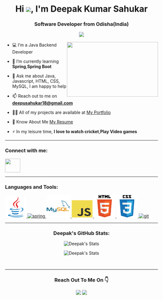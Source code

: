 <h1 align="center">Hi <img src="https://media.giphy.com/media/hvRJCLFzcasrR4ia7z/giphy.gif" width="28">, I'm Deepak Kumar Sahukar</h1>
<h3 align="center">Software Developer from Odisha(India)</h3>

<p align="center">
<img src="https://readme-typing-svg.herokuapp.com?size=28&color=white&width=650&height=80&lines=Java+Backend+Developer+;Passionate+To+Develop+Scalable+Products+;Always+Learning+New+Things+;Quick+Learner;&center=true&width=640&height=45&vCenter=true&size=25" />
</p>

<img align='right' src="https://i.pinimg.com/originals/50/83/e0/5083e0a2a7dcaae07c142e8b87036a27.gif" width="300" height='180'>


- 💻 I’m a Java Backend Developer</hr>

- 🌱 I’m currently learning **Spring**,**Spring Boot**

- 💬 Ask me about Java, Javascript, HTML, CSS, MySQL, I am happy to help

- 📫 Reach out to me on **deepusahukar18@gmail.com**

- 👨‍💻 All of my projects are available at [My Portfolio](https://deepausahukar7.github.io)

- 📄 Know About Me [My Resume](https://drive.google.com/file/d/1vsuLXDguPYR27OIeo6_R6qDf_ZCs9zO0/view?usp=share_link)

- ⚡ In my leisure time, **I love to watch cricket**,**Play Video games**

<hr />

<h3 align="left">Connect with me:</h3>
<p align="left">
<a href="https://www.linkedin.com/in/deepak-sahukar-b34970242/" target="blank"><img align="center" src="https://raw.githubusercontent.com/rahuldkjain/github-profile-readme-generator/master/src/images/icons/Social/linked-in-alt.svg" alt="" height="45" width="50" /></a>
<!--   <a href="https://twitter.com/CPattanayak93" target="blank"><img align="center" src="https://raw.githubusercontent.com/rahuldkjain/github-profile-readme-generator/master/src/images/icons/Social/twitter.svg" alt="Deepak Kumar Sahukar" height="50" width="70" /></a> -->
</p>

<hr />

<h3 align="left">Languages and Tools:</h3>
<p align="left"> <a href="https://www.java.com" target="_blank" rel="noreferrer"> <img src="https://raw.githubusercontent.com/devicons/devicon/master/icons/java/java-original.svg" alt="java" width="70" height="70"/> </a> <a href="https://spring.io/" target="_blank" rel="noreferrer"> <img src="https://www.vectorlogo.zone/logos/springio/springio-icon.svg" alt="spring" width="60" height="60"/> </a> <a href="https://www.mysql.com/" target="_blank" rel="noreferrer"> <img src="https://raw.githubusercontent.com/devicons/devicon/master/icons/mysql/mysql-original-wordmark.svg" alt="mysql" width="80" height="75"/> </a> <a href="https://developer.mozilla.org/en-US/docs/Web/JavaScript" target="_blank" rel="noreferrer"> <img src="https://raw.githubusercontent.com/devicons/devicon/master/icons/javascript/javascript-original.svg" alt="javascript" width="70" height="58"/> </a> <a href="https://www.w3.org/html/" target="_blank" rel="noreferrer"> <img src="https://raw.githubusercontent.com/devicons/devicon/master/icons/html5/html5-original-wordmark.svg" alt="html5" width="70" height="75"/> </a> <a href="https://www.w3schools.com/css/" target="_blank" rel="noreferrer"> <img src="https://raw.githubusercontent.com/devicons/devicon/master/icons/css3/css3-original-wordmark.svg" alt="css3" width="70" height="75"/> </a> <a href="https://git-scm.com/" target="_blank" rel="noreferrer"> <img src="https://www.vectorlogo.zone/logos/git-scm/git-scm-icon.svg" alt="git" width="70" height="60"/>  </a> </p>

<hr />
<h3 align="center">Deepak's GitHub Stats:</h3>

<p align="center"><img src="https://github-readme-streak-stats.herokuapp.com/?user=deepausahukar7&theme=black-ice&hide_border=true&stroke=0000&background=181818" alt="Deepak's Stats"/></p>

<p align="center"><img src="https://github-readme-stats.vercel.app/api?username=deepausahukar7&show_icons=true&count_private=true&theme=react&hide_border=true&bg_color=181818" alt="Deepak's Stats"/></p>

<br/>
<hr />

<h3 align="center">Reach Out To Me On 👇</h3>
  
  <p align="center">
    <a href="mailto:deepusahukar18@gmail.com"><img src="https://img.shields.io/badge/-GMAIL-D14836?style=for-the-badge&logo=gmail&logoColor=white"></a> 
    <a href="https://www.linkedin.com/in/deepak-sahukar-b34970242/"><img src="https://img.shields.io/badge/-LINKEDIN-0077B5?style=for-the-badge&logo=linkedin&logoColor=white"></a>  
</p>




<!--
**deepausahukar7/deepausahukar7** is a ✨ _special_ ✨ repository because its `README.md` (this file) appears on your GitHub profile.

Here are some ideas to get you started:

- 🔭 I’m currently working on ...
- 🌱 I’m currently learning ...
- 👯 I’m looking to collaborate on ...
- 🤔 I’m looking for help with ...
- 💬 Ask me about ...
- 📫 How to reach me: ...
- 😄 Pronouns: ...
- ⚡ Fun fact: ...
-->
